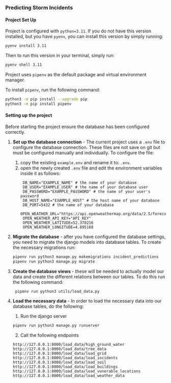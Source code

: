 ### Predicting Storm Incidents

#### Project Set Up

Project is configured with `python=3.11`. If you do not have this version installed, 
but you have `pyenv`, you can install this version by simply running:

```bash
pyenv install 3.11
```

Then to run this version in your terminal, simply run:

```bash
pyenv shell 3.11
```

Project uses `pipenv` as the default package and virtual environment manager.

To install `pipenv`, run the following command:

```bash
python3 -m pip install --upgrade pip
python3 -m pip install pipenv
```

#### Setting up the project

Before starting the project ensure the database has been configured correctly.
1. **Set up the database connection** - The current project uses a `.env` file to configure the database connection. 
These files are not save on git but must be configured manually and individually.
To configure the file:

   1. copy the existing `example.env` and rename it to: `.env`.
   2. open the newly created `.env` file and edit the environment variables inside it as follows:
      ```text
       DB_NAME="EXAMPLE_NAME" # the name of your database
       DB_USER="EXAMPLE_USER" # the name of your database user
       DB_PASSWORD="EXAMPLE_PASSWORD" # the name of your user's password
       DB_HOST_NAME="EXAMPLE_HOST" # the host name of your database
       DB_PORT=5432 # the name of your database
       OPEN_WEATHER_URL="https://api.openweathermap.org/data/2.5/forecast"
       OPEN_WEATHER_API_KEY="API_KEY"
       OPEN_WEATHER_LATITUDE=52.370216
       OPEN_WEATHER_LONGITUDE=4.895168
       ```
2. **Migrate the database** - after you have configured the database settings, you need to migrate the django models into database tables. 
To create the necessary migrations run:

   ```bash
   pipenv run python3 manage.py makemigrations incident_predictions
   pipenv run python3 manage.py migrate
   ```

3. **Create the database views** - these will be needed to actually model our data and create the different relations between our tables. To do this run the following command:
   ```bash
    pipenv run python3 utils/load_data.py
   ```

4. **Load the necessary data** - In order to load the necessary data into our database tables, do the following:
   1. Run the django server
   ```bash
   pipenv run python3 manage.py runserver
   ```
   
   2. Call the following endpoints
   ```
   http://127.0.0.1:8000/load_data/high_ground_water
   http://127.0.0.1:8000/load_data/tree_data
   http://127.0.0.1:8000/load_data/load_grid
   http://127.0.0.1:8000/load_data/load_incidents
   http://127.0.0.1:8000/load_data/load_soil
   http://127.0.0.1:8000/load_data/load_buildings
   http://127.0.0.1:8000/load_data/load_vunerable_locations
   http://127.0.0.1:8000/load_data/load_weather_data
   ```